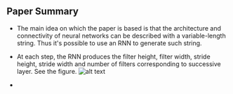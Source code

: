 
## Paper Summary

* The main idea on which the paper is based is that the architecture and connectivity of neural networks can be described with a variable-length string. Thus it's possible to use an RNN to generate such string.

* At each step, the RNN produces the filter height, filter width, stride height, stride width and number of filters corresponding to successive layer. See the figure.
![alt text](https://adriancolyer.files.wordpress.com/2017/05/neural-architecture-search-fig-4.jpeg?w=640)

*
